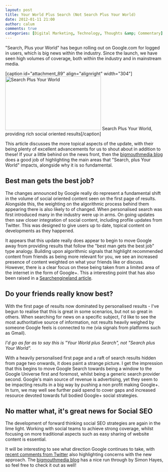 ```yaml
---
layout: post
title: Your World Plus Search (Not Search Plus Your World)
date: 2012-01-11 21:00
author: calum
comments: true
categories: [Digital Marketing, Technology, Thoughts &amp; Commentary]
---
```

"Search, Plus your World" has begun rolling out on Google.com for logged in users, which is big news within the industry. Since the launch, we have seen high volumes of coverage, both within the industry and in mainstream media.

<!--more-->

[caption id="attachment_89" align="alignright" width="304"]<a href="http://calumshep.com/wp-content/uploads/2012/01/search-plus-your-world.gif"><img class="size-full wp-image-89" title="search-plus-your-world" alt="Search Plus Your World" src="http://calumshep.com/wp-content/uploads/2012/01/search-plus-your-world.gif" width="304" height="171" /></a> Search Plus Your World, providing rich social oriented results[/caption]

This article discusses the more topical aspects of the update, with their being plenty of excellent advancements for us to shout about in addition to these! If your a little behind on the news front, then the <a href="http://blog.bigmouthmedia.com/2012/01/10/google-gets-even-more-personal-search-your-world/">bigmouthmedia blog</a> does a good job of highlighting the main areas that "Search, plus Your World" impacts, alongside why it is so fundamental.
<h2>Best man gets the best job?</h2>
The changes announced by Google really do represent a fundamental shift in the volume of social oriented content seen on the first page of results. Alongside this, the weighting on the algorithmic process behind them appearing there is also likely to of changed. When personalised search was first introduced many in the industry were up in arms. On going updates then saw closer integration of social content, including profile updates from Twitter. This was designed to give users up to date, topical content on developments as they happened.

It appears that this update really does appear to begin to move Google away from providing results that follow the "best man gets the best job" type analogy. Building upon algorithmic signals that highlight recommended content from friends as being more relevant for you, we see an increased presence of content weighted on what your friends like or discuss. However, there is a clear focus on these being taken from a limited area of the internet in the form of Google+. This a interesting point that has also been raised in a <a href="http://searchengineland.com/examples-google-search-plus-drive-facebook-twitter-crazy-107554">Searchengineland article</a>.
<h2>Do your friends really know best?</h2>
With the first page of results now dominated by personalised results - I've begun to realise that this is great in some scenarios, but not so great in others. When searching for news on a specific subject, I'd like to see the most authoritative source of information, not results heavily weighed by someone Google feels is connected to me (via signals from platforms such as Gmail).

<em>I'd go as far as to say this is "Your World plus Search", not "Search plus Your World".</em>

With a heavily personalised first page and a raft of search results hidden from page two onwards, it does paint a strange picture. I get the impression that this begins to move Google Search towards being a window to the Google Universe first and foremost, whilst being a generic search provider second. Google's main source of revenue is advertising, yet they seem to be impacting results in a big way by pushing a non profit making Google+. In turn, we may well see further paid spend to cover gaps and increased resource devoted towards full bodied Google+ social strategies.
<h2>No matter what, it's great news for Social SEO</h2>
The development of forward thinking social SEO strategies are again in the lime light. Working with social teams to achieve strong coverage, whilst focusing on more traditional aspects such as easy sharing of website content is essential.

It will be interesting to see what direction Google continues to take, with <a href="http://www.bbc.co.uk/news/technology-16511794">recent comments from Twitter</a> also highlighting concerns with the new approach. The <a href="http://blog.bigmouthmedia.com/2012/01/10/google-gets-even-more-personal-search-your-world/">bigmouthmedia blog</a> has a nice run through by Simon Hayes, so feel free to check it out as well!
